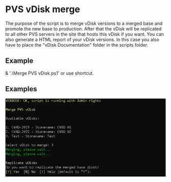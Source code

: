 # PVS vDisk merge
The purpose of the script is to merge vDisk versions to a merged base and promote the new base to production. After that the vDisk will be replicated to all other PVS servers in 
the site that hosts this vDisk if you want. You can also generate a HTML report of your vDisk versions. In this case you also have to place the "vDisk Documentation" folder in the scripts folder.

## Example
& '.\Merge PVS vDisk.ps1' or use shortcut.

## Examples
![Versions](https://github.com/Mohrpheus78/Citrix/blob/main/PVS/vDisk%20Merge/Images/PVS-merge.png)